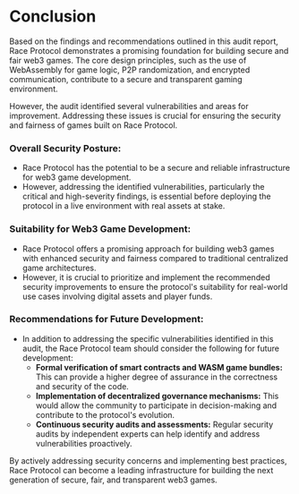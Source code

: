 # Conclusion

Based on the findings and recommendations outlined in this audit report, Race Protocol demonstrates a promising foundation for building secure and fair web3 games. The core design principles, such as the use of WebAssembly for game logic, P2P randomization, and encrypted communication, contribute to a secure and transparent gaming environment.

However, the audit identified several vulnerabilities and areas for improvement. Addressing these issues is crucial for ensuring the security and fairness of games built on Race Protocol.

### **Overall Security Posture:**

* Race Protocol has the potential to be a secure and reliable infrastructure for web3 game development.
* However, addressing the identified vulnerabilities, particularly the critical and high-severity findings, is essential before deploying the protocol in a live environment with real assets at stake.

### **Suitability for Web3 Game Development:**

* Race Protocol offers a promising approach for building web3 games with enhanced security and fairness compared to traditional centralized game architectures.
* However, it is crucial to prioritize and implement the recommended security improvements to ensure the protocol's suitability for real-world use cases involving digital assets and player funds.

### **Recommendations for Future Development:**

* In addition to addressing the specific vulnerabilities identified in this audit, the Race Protocol team should consider the following for future development:
  * **Formal verification of smart contracts and WASM game bundles:** This can provide a higher degree of assurance in the correctness and security of the code.
  * **Implementation of decentralized governance mechanisms:** This would allow the community to participate in decision-making and contribute to the protocol's evolution.
  * **Continuous security audits and assessments:** Regular security audits by independent experts can help identify and address vulnerabilities proactively.

By actively addressing security concerns and implementing best practices, Race Protocol can become a leading infrastructure for building the next generation of secure, fair, and transparent web3 games.
